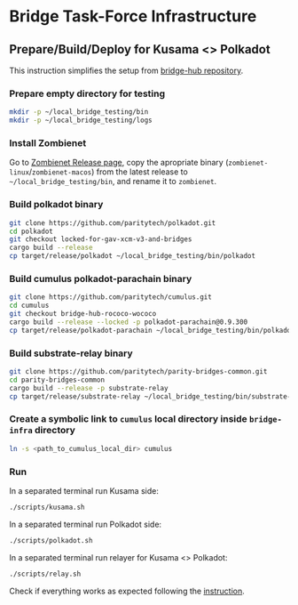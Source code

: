 # Bridge Task-Force Infrastructure

## Prepare/Build/Deploy for Kusama <> Polkadot
This instruction simplifies the setup from [bridge-hub repository](https://github.com/paritytech/cumulus/tree/bridge-hub-rococo-wococo/parachains/runtimes/bridge-hubs#how-to-test-locally-rococo---wococo).

### Prepare empty directory for testing
```sh
mkdir -p ~/local_bridge_testing/bin
mkdir -p ~/local_bridge_testing/logs
```

### Install Zombienet
Go to [Zombienet Release page](https://github.com/paritytech/zombienet/releases), copy the apropriate binary
(`zombienet-linux`/`zombienet-macos`) from the latest release to `~/local_bridge_testing/bin`,
and rename it to `zombienet`. 

### Build polkadot binary
```sh
git clone https://github.com/paritytech/polkadot.git
cd polkadot
git checkout locked-for-gav-xcm-v3-and-bridges
cargo build --release
cp target/release/polkadot ~/local_bridge_testing/bin/polkadot
```
### Build cumulus polkadot-parachain binary
```sh
git clone https://github.com/paritytech/cumulus.git
cd cumulus
git checkout bridge-hub-rococo-wococo
cargo build --release --locked -p polkadot-parachain@0.9.300
cp target/release/polkadot-parachain ~/local_bridge_testing/bin/polkadot-parachain
```
### Build substrate-relay binary
```sh
git clone https://github.com/paritytech/parity-bridges-common.git
cd parity-bridges-common
cargo build --release -p substrate-relay
cp target/release/substrate-relay ~/local_bridge_testing/bin/substrate-relay
```

### Create a symbolic link to `cumulus` local directory inside `bridge-infra` directory
```sh
ln -s <path_to_cumulus_local_dir> cumulus
```

### Run
In a separated terminal run Kusama side:
```sh
./scripts/kusama.sh
```

In a separated terminal run Polkadot side:
```sh
./scripts/polkadot.sh
```

In a separated terminal run relayer for Kusama <> Polkadot:
```sh
./scripts/relay.sh
```

Check if everything works as expected following the [instruction](https://github.com/paritytech/cumulus/blob/bridge-hub-rococo-wococo/parachains/runtimes/bridge-hubs/README.md#run-relayers-rococo-wococo).


